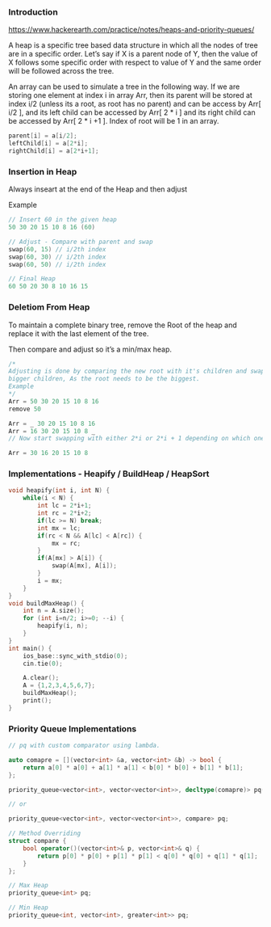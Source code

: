 ### Introduction

https://www.hackerearth.com/practice/notes/heaps-and-priority-queues/

A heap is a specific tree based data structure in which all the nodes of tree are in a specific order. Let’s say if X is a parent node of Y, then the value of X follows some specific order with respect to value of Y and the same order will be followed across the tree.

An array can be used to simulate a tree in the following way. If we are storing one element at index i in array Arr, then its parent will be stored at index i/2 (unless its a root, as root has no parent) and can be access by Arr[ i/2 ], and its left child can be accessed by Arr[ 2 * i ] and its right child can be accessed by Arr[ 2 * i +1 ]. Index of root will be 1 in an array.

```cpp
parent[i] = a[i/2];
leftChild[i] = a[2*i];
rightChild[i] = a[2*i+1];
```

### Insertion in Heap

Always inseart at the end of the Heap and then adjust

Example

```cpp
// Insert 60 in the given heap
50 30 20 15 10 8 16 (60)

// Adjust - Compare with parent and swap
swap(60, 15) // i/2th index
swap(60, 30) // i/2th index
swap(60, 50) // i/2th index

// Final Heap
60 50 20 30 8 10 16 15
```

### Deletiom From Heap

To maintain a complete binary tree, remove the Root of the heap and replace it with the last element of the tree. 

Then compare and adjust so it’s a min/max heap.

```cpp
/*
Adjusting is done by comparing the new root with it's children and swap with the 
bigger children, As the root needs to be the biggest.
Example
*/
Arr = 50 30 20 15 10 8 16
remove 50

Arr = _ 30 20 15 10 8 16
Arr = 16 30 20 15 10 8 _
// Now start swapping with either 2*i or 2*i + 1 depending on which one is larger

Arr = 30 16 20 15 10 8
```

### Implementations - Heapify / BuildHeap / HeapSort

```cpp
void heapify(int i, int N) {
    while(i < N) {
        int lc = 2*i+1;
        int rc = 2*i+2;
        if(lc >= N) break;
        int mx = lc;
        if(rc < N && A[lc] < A[rc]) {
            mx = rc;
        }
        if(A[mx] > A[i]) {
            swap(A[mx], A[i]);
        }
        i = mx;
    }
}
void buildMaxHeap() {
    int n = A.size();
    for (int i=n/2; i>=0; --i) {
        heapify(i, n);
    }
}
int main() {
    ios_base::sync_with_stdio(0);
    cin.tie(0);

    A.clear();
    A = {1,2,3,4,5,6,7};
    buildMaxHeap();
    print();
}
```

### Priority Queue Implementations

```cpp
// pq with custom comparator using lambda.

auto comapre = [](vector<int> &a, vector<int> &b) -> bool {
    return a[0] * a[0] + a[1] * a[1] < b[0] * b[0] + b[1] * b[1];
};

priority_queue<vector<int>, vector<vector<int>>, decltype(comapre)> pq(compare);

// or

priority_queue<vector<int>, vector<vector<int>>, compare> pq;

// Method Overriding
struct compare {
    bool operator()(vector<int>& p, vector<int>& q) {
        return p[0] * p[0] + p[1] * p[1] < q[0] * q[0] + q[1] * q[1];
    }
};

// Max Heap
priority_queue<int> pq;

// Min Heap
priority_queue<int, vector<int>, greater<int>> pq;

```